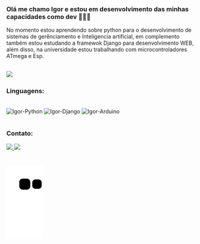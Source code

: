 ### Olá me chamo Igor e estou em desenvolvimento das minhas capacidades como dev 🚀🚀🚀

No momento estou aprendendo sobre python para o desenvolvimento de sistemas de gerênciamento e Inteligencia artificial, em complemento também estou estudando a framewok Django para desenvolvimento WEB, além disso, na universidade estou trabalhando com microcontroladores ATmega e Esp.

<br>

  <img src="https://giphy.com/embed/0Zi6WfpgMU2DNx731N">
  
<br>

### Linguagens:
<div style="display: inline_block"><br>
  <img align = "center" alt="Igor-Python" src="https://img.shields.io/badge/Python-14354C?style=for-the-badge&logo=python&logoColor=white">
  <img align = "center" alt="Igor-Django" src="https://img.shields.io/badge/Django-092E20?style=for-the-badge&logo=django&logoColor=white">
  <img align = "center" alt="Igor-Arduino" src="https://img.shields.io/badge/Arduino_IDE-00979D?style=for-the-badge&logo=arduino&logoColor=white">
</div>

#

### Contato:
<div>
  <a href="mailto:igorperf1@gmail.com" target="_blank"><img src="https://img.shields.io/badge/Gmail-D14836?style=for-the-badge&logo=gmail&logoColor=white">
  <a href="https://www.linkedin.com/in/igor-pereira-126859183/" target="_blank"><img src="https://img.shields.io/badge/LinkedIn-0077B5?style=for-the-badge&logo=linkedin&logoColor=white">
</div>

#
    
    

 ![Snake animation](https://github.com/IgorPFernandes/IgorPFernandes/blob/output/github-contribution-grid-snake.svg)


